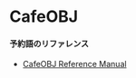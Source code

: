 CafeOBJ
===

#### 予約語のリファレンス
* [CafeOBJ Reference Manual](https://cafeobj.org/files/reference-manual.html)
